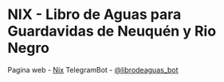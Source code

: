 # NIX - Libro de Aguas para Guardavidas de Neuquén y Rio Negro

Pagina web - [Nix](https://nix.fi.uncoma.edu.ar)
TelegramBot - [@librodeaguas_bot](https://t.me/librodeaguas_bot)


